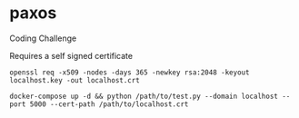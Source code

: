 # paxos
Coding Challenge

Requires a self signed certificate

```openssl req -x509 -nodes -days 365 -newkey rsa:2048 -keyout localhost.key -out localhost.crt```

```docker-compose up -d && python /path/to/test.py --domain localhost --port 5000 --cert-path /path/to/localhost.crt```